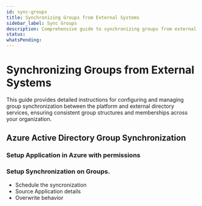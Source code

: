 ```yaml
---
id: sync-groups
title: Synchronizing Groups from External Systems
sidebar_label: Sync Groups
description: Comprehensive guide to synchronizing groups from external directory services
status: 
whatsPending: 
---
```


# Synchronizing Groups from External Systems

This guide provides detailed instructions for configuring and managing group synchronization between the platform and external directory services, ensuring consistent group structures and memberships across your organization.

## Azure Active Directory Group Synchronization

### Setup Application in Azure with permissions


### Setup Synchronization on Groups. 

* Schedule the syncronization
* Source Application details
* Overwrite behavior




